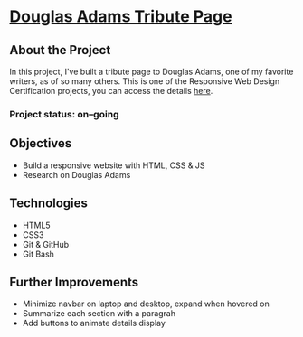 # [Douglas Adams Tribute Page](https://elifaltundag.github.io/douglas-adams-tribute-page/)

## About the Project
In this project, I've built a tribute page to Douglas Adams, one of my favorite writers, as of so many others. This is one of the Responsive Web Design Certification projects, you can access the details [here](https://www.freecodecamp.org/learn/2022/responsive-web-design/build-a-tribute-page-project/build-a-tribute-page).

### Project status: on&ndash;going

## Objectives
* Build a responsive website with HTML, CSS & JS
* Research on Douglas Adams

## Technologies
* HTML5
* CSS3
* Git & GitHub
* Git Bash

## Further Improvements
* Minimize navbar on laptop and desktop, expand when hovered on
* Summarize each section with a paragrah
* Add buttons to animate details display 
 